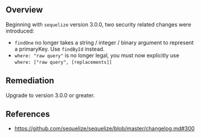 ## Overview
Beginning with `sequelize` version 3.0.0, two security related changes were introduced:
- `findOne` no longer takes a string / integer / binary argument to represent a primaryKey. Use `findById` instead.
- `where: "raw query"` is no longer legal, you must now explicitly use `where: ["raw query", [replacements]]`

## Remediation
Upgrade to version 3.0.0 or greater.

## References
- https://github.com/sequelize/sequelize/blob/master/changelog.md#300
